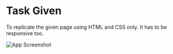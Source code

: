 # Task Given

To replicate the given page using HTML and CSS only. It has to be responsive too.

![App Screenshot](https://ibb.co/k2JrxtxJ)

